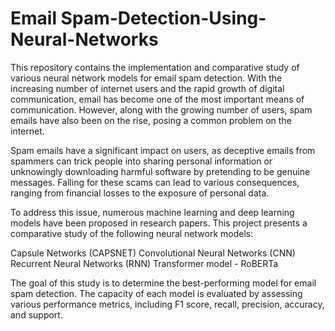 # Email Spam-Detection-Using-Neural-Networks

This repository contains the implementation and comparative study of various neural network models for email spam detection. With the increasing number of internet users and the rapid growth of digital communication, email has become one of the most important means of communication. However, along with the growing number of users, spam emails have also been on the rise, posing a common problem on the internet.

Spam emails have a significant impact on users, as deceptive emails from spammers can trick people into sharing personal information or unknowingly downloading harmful software by pretending to be genuine messages. Falling for these scams can lead to various consequences, ranging from financial losses to the exposure of personal data.

To address this issue, numerous machine learning and deep learning models have been proposed in research papers. This project presents a comparative study of the following neural network models:

Capsule Networks (CAPSNET)
Convolutional Neural Networks (CNN)
Recurrent Neural Networks (RNN)
Transformer model - RoBERTa

The goal of this study is to determine the best-performing model for email spam detection. The capacity of each model is evaluated by assessing various performance metrics, including F1 score, recall, precision, accuracy, and support.
